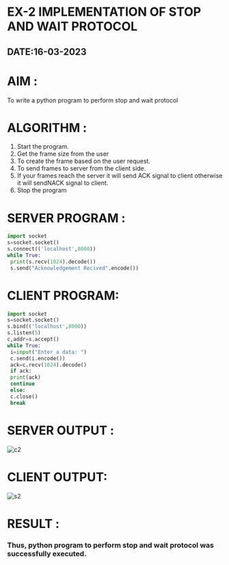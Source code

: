 # EX-2 IMPLEMENTATION OF STOP AND WAIT PROTOCOL

## DATE:16-03-2023

# AIM :
 To write a python program to perform stop and wait protocol

# ALGORITHM :

 1. Start the program.
 2. Get the frame size from the user
 3. To create the frame based on the user request.
 4. To send frames to server from the client side.
 5. If your frames reach the server it will send ACK signal to client otherwise it will sendNACK signal to client.
 6. Stop the program


# SERVER PROGRAM :
```py
import socket
s=socket.socket()
s.connect(('localhost',8000))
while True:
 print(s.recv(1024).decode())
 s.send("Acknowledgement Recived".encode())
```
# CLIENT PROGRAM:
```py
import socket
s=socket.socket()
s.bind(('localhost',8000))
s.listen(5)
c,addr=s.accept()
while True:
 i=input("Enter a data: ")
 c.send(i.encode())
 ack=c.recv(1024).decode()
 if ack:
 print(ack)
 continue
 else:
 c.close()
 break
```

# SERVER OUTPUT :

![c2](https://github.com/jeevansurya30/EX-2/assets/129417865/cde5e2e3-3686-4140-8046-3ada9822f277)



# CLIENT OUTPUT:


![s2](https://github.com/jeevansurya30/EX-2/assets/129417865/4ed45bdc-c4b9-44c2-a45f-28e5b599dda3)

# RESULT :
### Thus, python program to perform stop and wait protocol was successfully executed.
